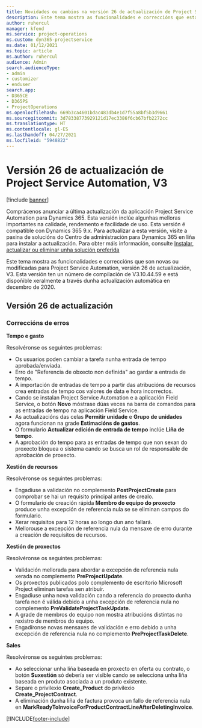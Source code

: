 ```yaml
---
title: Novidades ou cambios na versión 26 de actualización de Project Service Automation, V3
description: Este tema mostra as funcionalidades e correccións que están dispoñibles la versión 26 de actualización de Project Service Automation, V3.
author: ruhercul
manager: kfend
ms.service: project-operations
ms.custom: dyn365-projectservice
ms.date: 01/12/2021
ms.topic: article
ms.author: ruhercul
audience: Admin
search.audienceType:
- admin
- customizer
- enduser
search.app:
- D365CE
- D365PS
- ProjectOperations
ms.openlocfilehash: 669b3ca4601bdac483db4e1d7f55a8bf5b3d9661
ms.sourcegitcommit: 3d78338773929121d17ec3386f6cb67bfb2272cc
ms.translationtype: HT
ms.contentlocale: gl-ES
ms.lasthandoff: 04/27/2021
ms.locfileid: "5948822"
---
```

# <a name="project-service-automation-update-release-26-v3"></a>Versión 26 de actualización de Project Service Automation, V3

[!include [banner](../includes/psa-now-project-operations.md)]

Comprácenos anunciar a última actualización da aplicación Project Service Automation para Dynamics 365. Esta versión inclúe algunhas melloras importantes na calidade, rendemento e facilidade de uso. Esta versión é compatible con Dynamics 365 9.x. Para actualizar a esta versión, visite a paxina de solucións do Centro de administración para Dynamics 365 en liña para instalar a actualización. Para obter máis información, consulte [Instalar, actualizar ou eliminar unha solución preferida](/power-platform/admin/install-remove-preferred-solution)

Este tema mostra as funcionalidades e correccións que son novas ou modificadas para Project Service Automation, versión 26 de actualización, V3. Esta versión ten un número de compilación de V3.10.44.59 e está dispoñible xeralmente a través dunha actualización automática en decembro de 2020.

## <a name="update-release-26"></a>Versión 26 de actualización

### <a name="bug-fixes"></a>Correccións de erros

**Tempo e gasto**

Resolvéronse os seguintes problemas:

- Os usuarios poden cambiar a tarefa nunha entrada de tempo aprobada/enviada.
- Erro de "Referencia de obxecto non definida" ao gardar a entrada de tempo.
- A importación de entradas de tempo a partir das atribucións de recursos crea entradas de tempo cos valores de data e hora incorrectos.
- Cando se instalan Project Service Automation e a aplicación Field Service, o botón **Novo** móstrase dúas veces na barra de comandos para as entradas de tempo na aplicación Field Service.
- As actualizacións das celas **Permitir unidade** e **Grupo de unidades** agora funcionan na grade **Estimacións de gastos**.
- O formulario **Actualizar edición de entrada de tempo** inclúe **Liña de tempo**.
- A aprobación do tempo para as entradas de tempo que non sexan do proxecto bloquea o sistema cando se busca un rol de responsable de aprobación de proxecto.

**Xestión de recursos**

Resolvéronse os seguintes problemas:

- Engadiuse a validación no complemento **PostProjectCreate** para comprobar se hai un requisito principal antes de crealo.
- O formulario de creación rápida **Membro do equipo do proxecto** produce unha excepción de referencia nula se se eliminan campos do formulario.
- Xerar requisitos para 12 horas ao longo dun ano fallará.
- Mellorouse a excepción de referencia nula da mensaxe de erro durante a creación de requisitos de recursos.

**Xestión de proxectos**

Resolvéronse os seguintes problemas:

- Validación mellorada para abordar a excepción de referencia nula xerada no complemento **PreProjectUpdate**.
- Os proxectos publicados polo complemento de escritorio Microsoft Project eliminan tarefas sen atribuír.
- Engadiuse unha nova validación cando a referencia do proxecto dunha tarefa non é válida debido a unha excepción de referencia nula no complemento **PreValidateProjectTaskUpdate**.
- A grade de membros do equipo non mostra atribucións distintas no rexistro de membros do equipo.
- Engadíronse novas mensaxes de validación e erro debido a unha excepción de referencia nula no complemento **PreProjectTaskDelete**.

**Sales**

Resolvéronse os seguintes problemas:

- Ao seleccionar unha liña baseada en proxecto en oferta ou contrato, o botón **Suxestión** só debería ser visible cando se selecciona unha liña baseada en produto asociada a un produto existente.
- Separe o privilexio **Create_Product** do privilexio **Create_ProjectContract**.
- A eliminación dunha liña de factura provoca un fallo de referencia nula en **MarkReadyToInvoiceForProductContractLineAfterDeletingInvoice**.


[!INCLUDE[footer-include](../includes/footer-banner.md)]